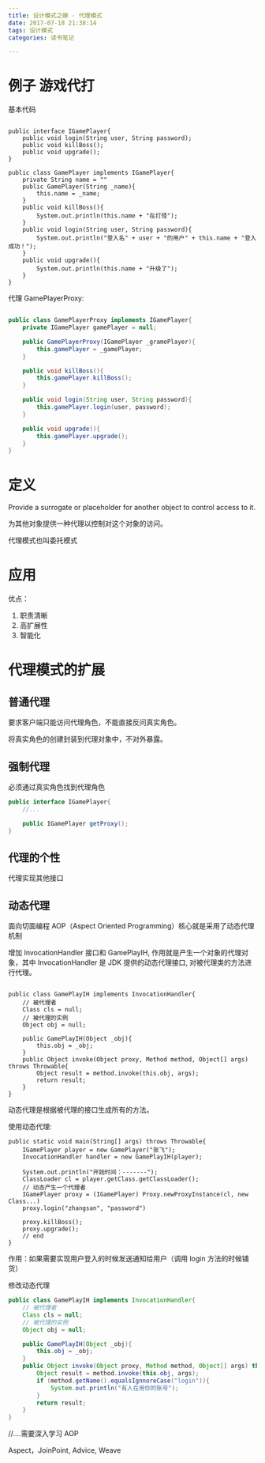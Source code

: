 ```yaml
---
title: 设计模式之蝉 - 代理模式
date: 2017-07-18 21:38:14
tags: 设计模式
categories: 读书笔记

---
```


# 例子 游戏代打

基本代码

```

public interface IGamePlayer{
    public void login(String user, String password);
    public void killBoss();
    public void upgrade();    
}

public class GamePlayer implements IGamePlayer{
    private String name = ""
    public GamePlayer(String _name){
        this.name = _name;
    }
    public void killBoss(){
        System.out.println(this.name + "在打怪");
    }
    public void login(String user, String password){
        System.out.println("登入名" + user + "的用户" + this.name + "登入成功！");
    }
    public void upgrade(){
        System.out.println(this.name + "升级了");
    }
}

```

<!--more-->


代理 GamePlayerProxy:

```java

public class GamePlayerProxy implements IGamePlayer{
    private IGamePlayer gamePlayer = null;

    public GamePlayerProxy(IGamePlayer _gramePlayer){
        this.gamePlayer = _gamePlayer;
    }

    public void killBoss(){
        this.gamePlayer.killBoss();
    }

    public void login(String user, String password){
        this.gamePlayer.login(user, password);
    }

    public void upgrade(){
        this.gamePlayer.upgrade();
    }
}

```


# 定义

Provide a surrogate or placeholder for another object to control access to it.

为其他对象提供一种代理以控制对这个对象的访问。

代理模式也叫委托模式

# 应用

优点：

1. 职责清晰
2. 高扩展性
3. 智能化

# 代理模式的扩展

## 普通代理

要求客户端只能访问代理角色，不能直接反问真实角色。

将真实角色的创建封装到代理对象中，不对外暴露。

## 强制代理

必须通过真实角色找到代理角色

```java
public interface IGamePlayer{
    //...

    public IGamePlayer getProxy();
}
```

## 代理的个性

代理实现其他接口

## 动态代理

面向切面编程 AOP（Aspect Oriented Programming）核心就是采用了动态代理机制

增加 InvocationHandler 接口和 GamePlayIH, 作用就是产生一个对象的代理对象，其中 InvocationHandler 是 JDK 提供的动态代理接口, 对被代理类的方法进行代理。

```

public class GamePlayIH implements InvocationHandler{
    // 被代理者
    Class cls = null;
    // 被代理的实例
    Object obj = null;

    public GamePlayIH(Object _obj){
        this.obj = _obj;
    }
    public Object invoke(Object proxy, Method method, Object[] args) throws Throwable{
        Object result = method.invoke(this.obj, args);
        return result;
    }
}

```

动态代理是根据被代理的接口生成所有的方法。

使用动态代理:

```
public static void main(String[] args) throws Throwable{
    IGamePlayer player = new GamePlayer("张飞");
    InvocationHandler handler = new GamePlayIH(player);

    System.out.println("开始时间：-------");
    ClassLoader cl = player.getClass.getClassLoader();
    // 动态产生一个代理者
    IGamePlayer proxy = (IGamePlayer) Proxy.newProxyInstance(cl, new Class...)
    proxy.login("zhangsan", "password")

    proxy.killBoss();
    proxy.upgrade();
    // end
}
```

作用：如果需要实现用户登入的时候发送通知给用户（调用 login 方法的时候铺货）

修改动态代理

```java
public class GamePlayIH implements InvocationHandler{
    // 被代理者
    Class cls = null;
    // 被代理的实例
    Object obj = null;

    public GamePlayIH(Object _obj){
        this.obj = _obj;
    }
    public Object invoke(Object proxy, Method method, Object[] args) throws Throwable{
        Object result = method.invoke(this.obj, args);
        if (method.getName().equalsIgnnoreCase("login")){
            System.out.println("有人在用你的账号");
        }
        return result;
    }
}
```

//....需要深入学习 AOP

Aspect，JoinPoint, Advice, Weave




















